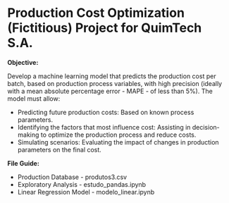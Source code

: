 # Production Cost Optimization (Fictitious) Project for QuimTech S.A.

**Objective:**

Develop a machine learning model that predicts the production cost per batch, based on production process variables, with high precision (ideally with a mean absolute percentage error - MAPE - of less than 5%). The model must allow:

* Predicting future production costs: Based on known process parameters.
* Identifying the factors that most influence cost: Assisting in decision-making to optimize the production process and reduce costs.
* Simulating scenarios: Evaluating the impact of changes in production parameters on the final cost.


**File Guide:**

* Production Database - produtos3.csv
* Exploratory Analysis - estudo_pandas.ipynb
* Linear Regression Model - modelo_linear.ipynb 

